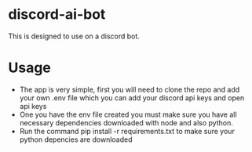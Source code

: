 # discord-ai-bot
This is designed to use on a discord bot.

# Usage
- The app is very simple, first you will need to clone the repo and add your own .env file which you can add your discord api keys and open api keys
- One you have the env file created you must make sure you have all necessary dependencies downloaded with node and also python. 
- Run the command pip install -r requirements.txt to make sure your python depencies are downloaded
